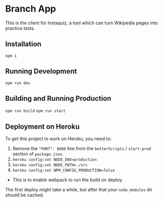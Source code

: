 # Branch App

This is the client for Instaquiz, a tool which can turn Wikipedia pages into practice tests.

## Installation

```npm i```


## Running Development

```npm run dev```


## Building and Running Production 

```npm run build```
```npm run start```


## Deployment on Heroku 

To get this project to work on Heroku, you need to:

1. Remove the `"PORT": 8080` line from the `betterScripts` / `start-prod` section of `package.json`.
2. `heroku config:set NODE_ENV=production`
3. `heroku config:set NODE_PATH=./src`
4. `heroku config:set NPM_CONFIG_PRODUCTION=false`
  * This is to enable webpack to run the build on deploy.

The first deploy might take a while, but after that your `node_modules` dir should be cached.

